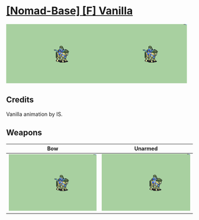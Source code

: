 # [\[Nomad-Base\] \[F\] Vanilla](./)

<img src="./5.%20Bow/Bow_000.png" alt="[Nomad-Base] [F] Vanilla standing" />

## Credits

Vanilla animation by IS.

## Weapons


|Bow |Unarmed |
|  :---: | :---: |
| <img alt="Bow animation" src="./5.%20Bow/Bow.gif" /> | <img alt="Unarmed animation" src="./8.%20Unarmed/Unarmed.gif" /> |
